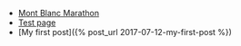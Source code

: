 ---
---

* [Mont Blanc Marathon](./2017-mont-blanc-marathon)
* [Test page](./test-page)
* [My first post]({% post_url 2017-07-12-my-first-post %})
